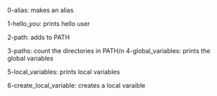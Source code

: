0-alias: makes an alias

1-hello_you: prints hello user

2-path: adds to PATH

3-paths: count the directories in PATH/n
4-global_variables: prints the global variables

5-local_variables: prints local variables

6-create_local_variable: creates a local varaible

